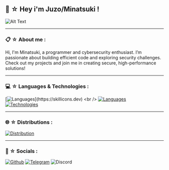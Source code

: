## 🍜 ☆ Hey i'm Juzo/Minatsuki !

![Alt Text](https://media.discordapp.net/attachments/1299120160073842789/1302069907604639867/image.png?ex=6726c699&is=67257519&hm=c57cceeede114405ede8d9a68a3502f9bf1a0b1cdebde0813f3ddcc5dd6e7f49&=&format=webp&quality=lossless&width=550&height=310)

-----

### 📋 ☆ About me :
Hi, I'm Minatsuki, a programmer and cybersecurity enthusiast. I’m passionate about building efficient code and exploring security challenges. Check out my projects and join me in creating secure, high-performance solutions!


-----

### 💻 ☆ Languages & Technologies :

[![Languages](https://skillicons.dev/icons?i=js,python,go,cpp,)](https://skillicons.dev) <br />
[![Languages](https://skillicons.dev/icons?i=html,css,php,c)](https://skillicons.dev) <br />
[![Technologies](https://skillicons.dev/icons?i=git,github,postman,docker)](https://skillicons.dev)

-----

### 🌐 ☆ Distributions :

[![Distribution](https://skillicons.dev/icons?i=windows,mint,kali,ubuntu,debian)](https://skillicons.dev) <br />

-----

### 📲 ☆ Socials :
[![Github](https://img.shields.io/badge/GitHub-100000?style=for-the-badge&logo=github&logoColor=white)](https://github.com/softwaretobi)
[![Telegram](https://img.shields.io/badge/Telegram-2CA5E0?style=for-the-badge&logo=telegram&logoColor=white)](https://t.me/payforsmurf)
![Discord](https://img.shields.io/badge/Discord-7289DA?style=for-the-badge&logo=discord&logoColor=white)
